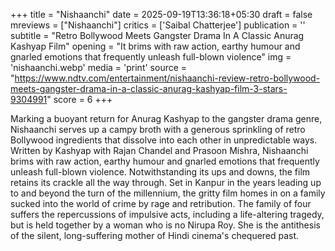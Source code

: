 +++
title = "Nishaanchi"
date = 2025-09-19T13:36:18+05:30
draft = false
mreviews = ["Nishaanchi"]
critics = ['Saibal Chatterjee']
publication = ''
subtitle = "Retro Bollywood Meets Gangster Drama In A Classic Anurag Kashyap Film"
opening = "It brims with raw action, earthy humour and gnarled emotions that frequently unleash full-blown violence"
img = 'nishaanchi.webp'
media = 'print'
source = "https://www.ndtv.com/entertainment/nishaanchi-review-retro-bollywood-meets-gangster-drama-in-a-classic-anurag-kashyap-film-3-stars-9304991"
score = 6
+++

Marking a buoyant return for Anurag Kashyap to the gangster drama genre, Nishaanchi serves up a campy broth with a generous sprinkling of retro Bollywood ingredients that dissolve into each other in unpredictable ways. Written by Kashyap with Rajan Chandel and Prasoon Mishra, Nishaanchi brims with raw action, earthy humour and gnarled emotions that frequently unleash full-blown violence. Notwithstanding its ups and downs, the film retains its crackle all the way through. Set in Kanpur in the years leading up to and beyond the turn of the millennium, the gritty film homes in on a family sucked into the world of crime by rage and retribution. The family of four suffers the repercussions of impulsive acts, including a life-altering tragedy, but is held together by a woman who is no Nirupa Roy. She is the antithesis of the silent, long-suffering mother of Hindi cinema's chequered past.
